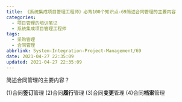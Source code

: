 ```yaml
---
title: 《系统集成项目管理工程师》必背100个知识点-69简述合同管理的主要内容
categories:
  - 项目管理的培训笔记
  - 系统集成项目管理工程师
tags:
  - 采购管理
  - 合同管理
abbrlink: System-Integration-Project-Management/69
date: 2021-04-27 22:35:09
updated: 2021-04-27 22:35:09
---
```


简述合同管理的主要内容？

(1)合同**签订**管理
(2)合同**履行**管理
(3)合同**变更**管理
(4)合同**档案**管理

